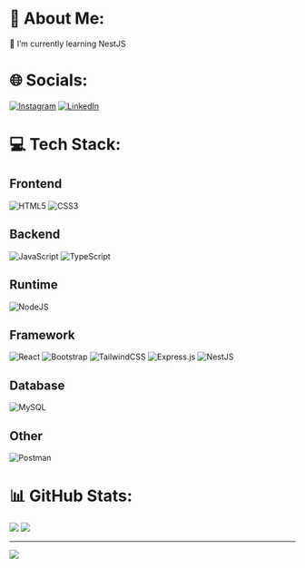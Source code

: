 # 💫 About Me:
🌱 I’m currently learning NestJS

# 🌐 Socials:
[![Instagram](https://img.shields.io/badge/Instagram-%23E4405F.svg?logo=Instagram&logoColor=white)](https://instagram.com/fadhilkholaf) 
[![LinkedIn](https://img.shields.io/badge/LinkedIn-%230077B5.svg?logo=linkedin&logoColor=white)](https://linkedin.com/in/muhammad-fadhil-kholaf-7b1a7a270) 

# 💻 Tech Stack:
## Frontend
![HTML5](https://img.shields.io/badge/html5-%23E34F26.svg?style=for-the-badge&logo=html5&logoColor=white) 
![CSS3](https://img.shields.io/badge/css3-%231572B6.svg?style=for-the-badge&logo=css3&logoColor=white) 

## Backend
![JavaScript](https://img.shields.io/badge/javascript-%23323330.svg?style=for-the-badge&logo=javascript&logoColor=%23F7DF1E) 
![TypeScript](https://img.shields.io/badge/typescript-%23007ACC.svg?style=for-the-badge&logo=typescript&logoColor=white) 

## Runtime
![NodeJS](https://img.shields.io/badge/node.js-6DA55F?style=for-the-badge&logo=node.js&logoColor=white) 

## Framework
![React](https://img.shields.io/badge/react-%2320232a.svg?style=for-the-badge&logo=react&logoColor=%2361DAFB) 
![Bootstrap](https://img.shields.io/badge/bootstrap-%238511FA.svg?style=for-the-badge&logo=bootstrap&logoColor=white) 
![TailwindCSS](https://img.shields.io/badge/tailwindcss-%2338B2AC.svg?style=for-the-badge&logo=tailwind-css&logoColor=white)
![Express.js](https://img.shields.io/badge/express.js-%23404d59.svg?style=for-the-badge&logo=express&logoColor=%2361DAFB) 
![NestJS](https://img.shields.io/badge/nestjs-%23E0234E.svg?style=for-the-badge&logo=nestjs&logoColor=white) 

## Database
![MySQL](https://img.shields.io/badge/mysql-%2300000f.svg?style=for-the-badge&logo=mysql&logoColor=white) 

## Other
![Postman](https://img.shields.io/badge/Postman-FF6C37?style=for-the-badge&logo=postman&logoColor=white) 

# 📊 GitHub Stats:
![](https://github-readme-streak-stats.herokuapp.com/?user=FadhilKholaf&theme=dark&hide_border=false)
![](https://github-readme-stats.vercel.app/api/top-langs/?username=FadhilKholaf&theme=dark&hide_border=false&include_all_commits=false&count_private=false&layout=compact)

---
[![](https://visitcount.itsvg.in/api?id=FadhilKholaf&icon=5&color=10)](https://visitcount.itsvg.in)

<!-- Proudly created with GPRM ( https://gprm.itsvg.in ) -->
